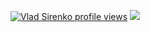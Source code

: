 [![Vlad Sirenko profile views](https://u8views.com/api/v1/github/profiles/44810093/views/day-week-month-total-count.svg)](https://u8views.com/github/MrFlava)
<a href="https://u8views.com/github/MrFlava"><img src="https://u8views.com/api/v1/github/profiles/44810093/views/day-week-month-total-count.svg"></a>
